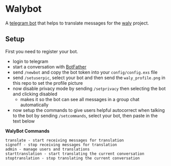 # Walybot

A [telegram bot](https://core.telegram.org/bots/api) that helps to translate messages for the [waly](http://waly.org/#!/home/main) project.

## Setup

First you need to register your bot.

* login to telegram
* start a conversation with [BotFather](https://core.telegram.org/bots#6-botfather)
* send `/newbot` and copy the bot token into your `config/config.exs` file
* send `/setuserpic`, select your bot and then send the `waly_profile.png` in this repo to set the profile picture
* now disable privacy mode by sending `/setprivacy` then selecting the bot and clicking disabled
  * makes it so the bot can see all messages in a group chat automatically
* now setup the commands to give users helpful autocorrect when talking to the bot by sending `/setcommands`, select your bot, then paste in the text below

__WalyBot Commands__

```
translate - start receiving messages for translation
signoff - stop receiving messages for translation
admin - manage users and translations
starttranslation - start translating the current conversation
stoptranslation - stop translating the current conversation
```
